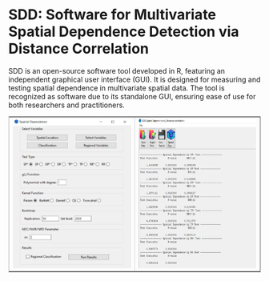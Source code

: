 # SDD: Software for Multivariate Spatial Dependence Detection via Distance Correlation
SDD is an open-source software tool developed in R, featuring an independent graphical user interface (GUI). It is designed for measuring and testing spatial dependence in multivariate spatial data. The tool is recognized as software due to its standalone GUI, ensuring ease of use for both researchers and practitioners.

<div align="center">
  <table border="1" cellpadding="10" cellspacing="0" style="border-color: lightgray;">
    <tr>
      <td align="center">
        <img src="paper/SDD2.jpg" width="300" height="300">
      </td>
      <td align="center">
        <img src="paper/SDD3.jpg" width="300" height="300">
      </td>
    </tr>
  </table>
</div>
